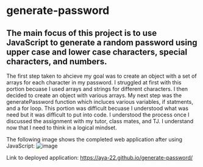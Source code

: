 # generate-password

## The main focus of this project is to use JavaScript to generate a random password using upper case and lower case characters, special characters, and numbers.

The first step taken to ahcieve my goal was to create an object with a set of arrays for each character in my password. I struggled at first with this portion becuase I used arrays and strings for different characters. I then decided to create an object with various arrays. My next step was the generatePassword function which incluces various variables, if statments, and a for loop. This portion was difficult becuase I understood what was need but it was difficult to put into code. I understood the process once I discussed the assignment with my tutor, class mates, and TJ. I understand now that I need to think in a logical mindset.

The following image shows the completed web application after using JavaScript:
![image](https://fullpagescreencapture.com/screen/5827efd6fe2f95eab0f28b0d6d21306b.jpg)

Link to deployed application:
https://aya-22.github.io/generate-password/
